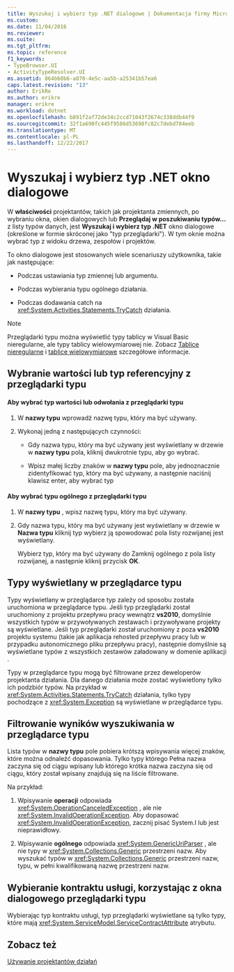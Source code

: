 ```yaml
---
title: Wyszukaj i wybierz typ .NET dialogowe | Dokumentacja firmy Microsoft
ms.custom: 
ms.date: 11/04/2016
ms.reviewer: 
ms.suite: 
ms.tgt_pltfrm: 
ms.topic: reference
f1_keywords:
- TypeBrowser.UI
- ActivityTypeResolver.UI
ms.assetid: 864b60b6-a070-4e5c-aa5b-a25341b57ea6
caps.latest.revision: "13"
author: ErikRe
ms.author: erikre
manager: erikre
ms.workload: dotnet
ms.openlocfilehash: b891f2af72de34c2ccd71043f2674c338ddb44f9
ms.sourcegitcommit: 32f1a690fc445f9586d53698fc82c7debd784eeb
ms.translationtype: MT
ms.contentlocale: pl-PL
ms.lasthandoff: 12/22/2017
---
```

# <a name="browse-and-select-a-net-type-dialog-box"></a>Wyszukaj i wybierz typ .NET okno dialogowe
W **właściwości** projektantów, takich jak projektanta zmiennych, po wybraniu okna, okien dialogowych lub **Przeglądaj w poszukiwaniu typów...**  z listy typów danych, jest **Wyszukaj i wybierz typ .NET** okno dialogowe (określone w formie skróconej jako "typ przeglądarki"). W tym oknie można wybrać typ z widoku drzewa, zespołów i projektów.  
  
 To okno dialogowe jest stosowanych wiele scenariuszy użytkownika, takie jak następujące:  
  
-   Podczas ustawiania typ zmiennej lub argumentu.  
  
-   Podczas wybierania typu ogólnego działania.  
  
-   Podczas dodawania catch na <xref:System.Activities.Statements.TryCatch> działania.  
  
> [!NOTE]
>  Przeglądarki typu można wyświetlić typy tablicy w Visual Basic nieregularne, ale typy tablicy wielowymiarowej nie. Zobacz [Tablice nieregularne](http://go.microsoft.com/fwlink/?LinkId=195226) i [tablice wielowymiarowe](http://go.microsoft.com/fwlink/?LinkId=195227) szczegółowe informacje.  
  
## <a name="selecting-a-value-or-reference-type-from-the-type-browser"></a>Wybranie wartości lub typ referencyjny z przeglądarki typu  
  
#### <a name="to-select-a-value-or-reference-type-from-the-type-browser"></a>Aby wybrać typ wartości lub odwołania z przeglądarki typu  
  
1.  W **nazwy typu** wprowadź nazwę typu, który ma być używany.  
  
2.  Wykonaj jedną z następujących czynności:  
  
    -   Gdy nazwa typu, który ma być używany jest wyświetlany w drzewie w **nazwy typu** pola, kliknij dwukrotnie typu, aby go wybrać.  
  
    -   Wpisz małej liczby znaków w **nazwy typu** pole, aby jednoznacznie zidentyfikować typ, który ma być używany, a następnie naciśnij klawisz enter, aby wybrać typ  
  
#### <a name="to-select-a-generic-type-from-the-type-browser"></a>Aby wybrać typu ogólnego z przeglądarki typu  
  
1.  W **nazwy typu** , wpisz nazwę typu, który ma być używany.  
  
2.  Gdy nazwa typu, który ma być używany jest wyświetlany w drzewie w **Nazwa typu** kliknij typ wybierz ją spowodować pola listy rozwijanej jest wyświetlany.  
  
     Wybierz typ, który ma być używany do Zamknij ogólnego z pola listy rozwijanej, a następnie kliknij przycisk **OK**.  
  
## <a name="types-displayed-in-the-type-browser"></a>Typy wyświetlany w przeglądarce typu  
 Typy wyświetlany w przeglądarce typ zależy od sposobu została uruchomiona w przeglądarce typu. Jeśli typ przeglądarki został uruchomiony z projektu przepływu pracy wewnątrz **vs2010**, domyślnie wszystkich typów w przywoływanych zestawach i przywoływane projekty są wyświetlane. Jeśli typ przeglądarki został uruchomiony z poza **vs2010** projektu systemu (takie jak aplikacja rehosted przepływu pracy lub w przypadku autonomicznego pliku przepływu pracy), następnie domyślnie są wyświetlane typów z wszystkich zestawów załadowany w domenie aplikacji .  
  
 Typy w przeglądarce typu mogą być filtrowane przez deweloperów projektanta działania. Dla danego działania może zostać wyświetlony tylko ich podzbiór typów. Na przykład w <xref:System.Activities.Statements.TryCatch> działania, tylko typy pochodzące z <xref:System.Exception> są wyświetlane w przeglądarce typu.  
  
## <a name="filtering-search-results-in-the-type-browser"></a>Filtrowanie wyników wyszukiwania w przeglądarce typu  
 Lista typów w **nazwy typu** pole pobiera krótszą wpisywania więcej znaków, które można odnaleźć dopasowania. Tylko typy którego Pełna nazwa zaczyna się od ciągu wpisany lub którego krótka nazwa zaczyna się od ciągu, który został wpisany znajdują się na liście filtrowane.  
  
 Na przykład:  
  
1.  Wpisywanie **operacji** odpowiada <xref:System.OperationCanceledException> , ale nie <xref:System.InvalidOperationException>. Aby dopasować <xref:System.InvalidOperationException>, zacznij pisać System.I lub jest nieprawidłowy.  
  
2.  Wpisywanie **ogólnego** odpowiada <xref:System.GenericUriParser> , ale nie typy w <xref:System.Collections.Generic> przestrzeni nazw. Aby wyszukać typów w <xref:System.Collections.Generic> przestrzeni nazw, typu, w pełni kwalifikowaną nazwę przestrzeni nazw.  
  
## <a name="selecting-a-service-contract-using-the-type-browser-dialog"></a>Wybieranie kontraktu usługi, korzystając z okna dialogowego przeglądarki typu  
 Wybierając typ kontraktu usługi, typ przeglądarki wyświetlane są tylko typy, które mają <xref:System.ServiceModel.ServiceContractAttribute> atrybutu.  
  
## <a name="see-also"></a>Zobacz też  
 [Używanie projektantów działań](../workflow-designer/using-the-activity-designers.md)